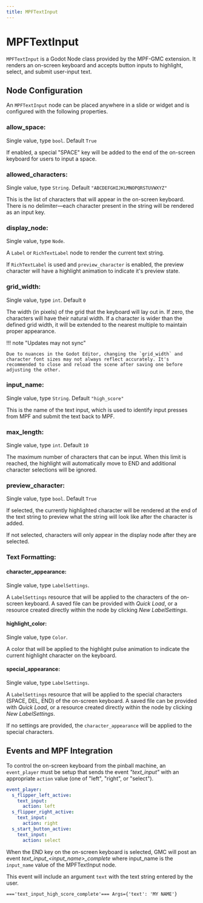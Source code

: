 ```yaml
---
title: MPFTextInput
---
```


# MPFTextInput

`MPFTextInput` is a Godot Node class provided by the MPF-GMC extension. It renders an on-screen keyboard and accepts button inputs to highlight, select, and submit user-input text.

## Node Configuration

An `MPFTextInput` node can be placed anywhere in a slide or widget and is configured with the following properties.

### allow_space:

Single value, type `bool`. Default `True`

If enabled, a special "SPACE" key will be added to the end of the on-screen keyboard for users to input a space.

### allowed_characters:

Single value, type `String`. Default `"ABCDEFGHIJKLMNOPQRSTUVWXYZ"`

This is the list of characters that will appear in the on-screen keyboard. There is no delimiter—each character present in the string will be rendered as an input key.

### display_node:

Single value, type `Node`.

A `Label` or `RichTextLabel` node to render the current text string.

If `RichTextLabel` is used and `preview_character` is enabled, the preview character will have a highlight animation to indicate it's preview state.

### grid_width:

Single value, type `int`. Default `0`

The width (in pixels) of the grid that the keyboard will lay out in. If zero, the characters will have their natural width. If a character is wider than the defined grid width, it will be extended to the nearest multiple to maintain proper appearance.

!!! note "Updates may not sync"

    Due to nuances in the Godot Editor, changing the `grid_width` and character font sizes may not always reflect accurately. It's recommended to close and reload the scene after saving one before adjusting the other.

### input_name:

Single value, type `String`. Default `"high_score"`

This is the name of the text input, which is used to identify input presses from MPF and submit the text back to MPF.

### max_length:

Single value, type `int`. Default `10`

The maximum number of characters that can be input. When this limit is reached, the highlight will automatically move to END and additional character selections will be ignored.

### preview_character:

Single value, type `bool`. Default `True`

If selected, the currently highlighted character will be rendered at the end of the text string to preview what the string will look like after the character is added.

If not selected, characters will only appear in the display node after they are selected.

### Text Formatting:


#### character_appearance:

Single value, type `LabelSettings`.

A `LabelSettings` resource that will be applied to the characters of the on-screen keyboard. A saved file can be provided with *Quick Load*, or a resource created directly within the node by clicking *New LabelSettings*.

#### highlight_color:

Single value, type `Color`.

A color that will be applied to the highlight pulse animation to indicate the current highlight character on the keyboard.

#### special_appearance:

Single value, type `LabelSettings`.

A `LabelSettings` resource that will be applied to the special characters (SPACE, DEL, END) of the on-screen keyboard. A saved file can be provided with *Quick Load*, or a resource created directly within the node by clicking *New LabelSettings*.

If no settings are provided, the `character_appearance` will be applied to the special characters.

## Events and MPF Integration

To control the on-screen keyboard from the pinball machine, an `event_player` must be setup that sends the event *"text_input"* with an appropriate `action` value (one of "left", "right", or "select").

``` yaml
event_player:
  s_flipper_left_active:
    text_input:
      action: left
  s_flipper_right_active:
    text_input:
      action: right
  s_start_button_active:
    text_input:
      action: select
```

When the END key on the on-screen keyboard is selected, GMC will post an event *text_input_<input_name\>_complete* where input_name is the `input_name` value of the MPFTextInput node.

This event will include an argument `text` with the text string entered by the user.

``` console
==='text_input_high_score_complete'=== Args={'text': 'MY NAME'}
```
